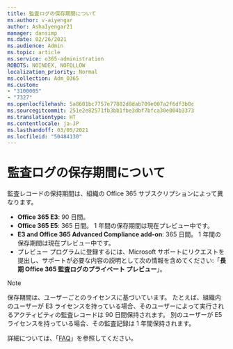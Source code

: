 ```yaml
---
title: 監査ログの保存期間について
ms.author: v-aiyengar
author: AshaIyengar21
manager: dansimp
ms.date: 02/26/2021
ms.audience: Admin
ms.topic: article
ms.service: o365-administration
ROBOTS: NOINDEX, NOFOLLOW
localization_priority: Normal
ms.collection: Adm_O365
ms.custom:
- "3100005"
- "7327"
ms.openlocfilehash: 5a8601bc7757e77882d8dab709e007a2f6df3b0c
ms.sourcegitcommit: 251e2e82571fb3bb1fbe3dbf7bfca30e004b3373
ms.translationtype: HT
ms.contentlocale: ja-JP
ms.lasthandoff: 03/05/2021
ms.locfileid: "50484130"
---
```

# <a name="about-audit-logs-retention-periods"></a>監査ログの保存期間について

監査レコードの保持期間は、組織の Office 365 サブスクリプションによって異なります。

- **Office 365 E3**: 90 日間。
- **Office 365 E5**: 365 日間。 1 年間の保存期間は現在プレビュー中です。
- **E3 and Office 365 Advanced Compliance add-on**: 365 日間。 1 年間の保存期間は現在プレビュー中です。
- プレビュー プログラムに登録するには、Microsoft サポートにリクエストを提出し、サポートが必要な内容の説明として次の情報を含めてください:「**長期 Office 365 監査ログのプライベート プレビュー**」。
> [!NOTE]
> 保存期間は、ユーザーごとのライセンスに基づいています。 たとえば、組織内のユーザーが E3 ライセンスを持っている場合、そのユーザーによって実行されるアクティビティの監査レコードは 90 日間保持されます。 別のユーザーが E5 ライセンスを持っている場合、その監査記録は 1 年間保持されます。

詳細については、「[FAQ](https://go.microsoft.com/fwlink/?linkid=2115336)」を参照してください。